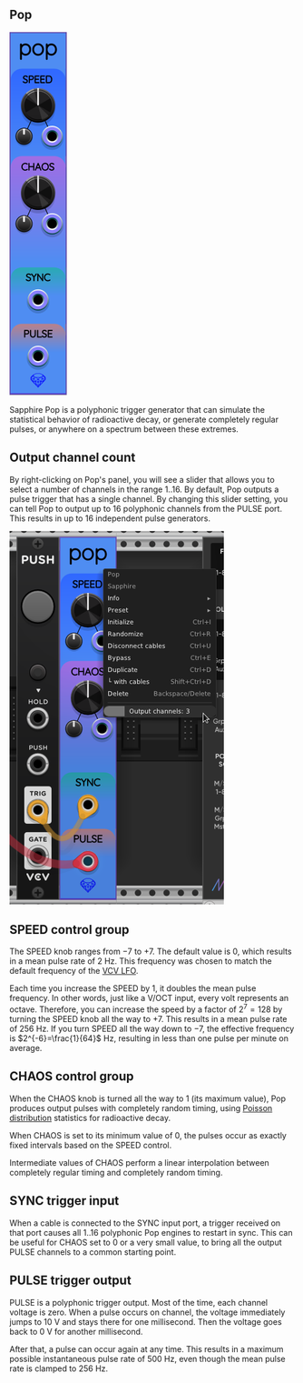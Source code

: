 ## Pop

![Pop](images/pop.png)

Sapphire Pop is a polyphonic trigger generator that can simulate the statistical
behavior of radioactive decay, or generate completely regular pulses,
or anywhere on a spectrum between these extremes.

## Output channel count

By right-clicking on Pop's panel, you will see a slider that allows you
to select a number of channels in the range 1..16. By default, Pop outputs
a pulse trigger that has a single channel. By changing this slider setting,
you can tell Pop to output up to 16 polyphonic channels from the PULSE port.
This results in up to 16 independent pulse generators.

![Pop context menu](images/pop_menu.png)

## SPEED control group

The SPEED knob ranges from &minus;7 to +7. The default value is 0, which results
in a mean pulse rate of 2&nbsp;Hz. This frequency was chosen to match
the default frequency of the [VCV LFO](https://library.vcvrack.com/Fundamental/LFO).

Each time you increase the SPEED by 1, it doubles the mean pulse frequency.
In other words, just like a V/OCT input, every volt represents an octave.
Therefore, you can increase the speed by a factor of $2^7=128$ by turning the SPEED
knob all the way to +7. This results in a mean pulse rate of 256&nbsp;Hz.
If you turn SPEED all the way down to &minus;7, the effective frequency is $2^{-6}=\frac{1}{64}$ Hz,
resulting in less than one pulse per minute on average.

## CHAOS control group

When the CHAOS knob is turned all the way to 1 (its maximum value),
Pop produces output pulses with completely random timing, using
[Poisson distribution](https://en.wikipedia.org/wiki/Poisson_distribution)
statistics for radioactive decay.

When CHAOS is set to its minimum value of 0, the pulses occur as exactly fixed intervals
based on the SPEED control.

Intermediate values of CHAOS perform a linear interpolation between completely regular
timing and completely random timing.

## SYNC trigger input

When a cable is connected to the SYNC input port, a trigger received on that
port causes all 1..16 polyphonic Pop engines to restart in sync.
This can be useful for CHAOS set to 0 or a very small value, to bring
all the output PULSE channels to a common starting point.

## PULSE trigger output

PULSE is a polyphonic trigger output. Most of the time, each channel voltage is zero.
When a pulse occurs on channel, the voltage immediately jumps to 10&nbsp;V and stays
there for one millisecond. Then the voltage goes back to 0&nbsp;V for another millisecond.

After that, a pulse can occur again at any time. This results in a maximum possible
instantaneous pulse rate of 500&nbsp;Hz, even though the mean pulse rate is clamped to 256&nbsp;Hz.
